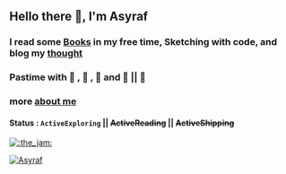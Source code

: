 ## Hello there 👋, I'm Asyraf

###  I read some <a href="https://asyrafff.com/books/" target="_blank" rel="noopener noreferrer">Books</a> in my free time,  Sketching with code, and blog my <a href="https://asyrafff.com/blog/" target="_blank" rel="noopener noreferrer">thought</a>

### Pastime with  , 💎 , 🎹 and 🎸 || 🤘

### more <a href="https://asyrafff.com/about/" target="_blank" rel="noopener noreferrer">about me</a>

#### Status : `ActiveExploring` || ~~ActiveReading~~ || ~~ActiveShipping~~

[![:the_jam:](https://cdn.discordapp.com/emojis/745354525958996138.gif?v=1)](https://asyrafff.com/)

[![Asyraf](https://raw.githubusercontent.com/J2TEAM/J2TEAM/main/dino.gif)](https://asyrafff.com/)

<!--
**asyraffff/asyraffff** is a ✨ _special_ ✨ repository because its `README.md` (this file) appears on your GitHub profile.

Here are some ideas to get you started:

- 🔭 I’m currently working on ...
- 🌱 I’m currently learning ...
- 👯 I’m looking to collaborate on ...
- 🤔 I’m looking for help with ...
- 💬 Ask me about ...
- 📫 How to reach me: ...
- 😄 Pronouns: ...
- ⚡ Fun fact: ...
-->

